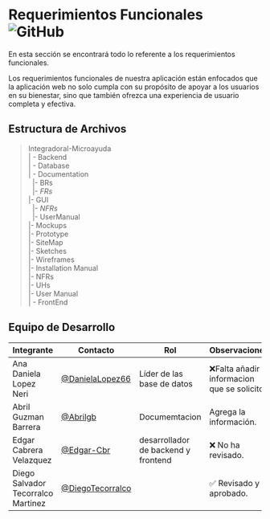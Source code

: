# Requerimientos Funcionales ![GitHub](  https://img.shields.io/badge/Visual_Studio_Code-0078D4?style=for-the-badge&logo=visual%20studio%20code&logoColor=white)



 En esta sección se encontrará todo lo referente a los requerimientos funcionales.

 Los requerimientos funcionales de nuestra aplicación están enfocados que la aplicación web no solo cumpla con su propósito de apoyar a los usuarios en su bienestar, sino que también ofrezca una experiencia de usuario completa y efectiva.


 

## Estructura de Archivos

>IntegradoraI-Microayuda<br>
>| - Backend <br>
>| - Database<br>
>| - Documentation<br>
>&nbsp;&nbsp;|- BRs<br>
>&nbsp;&nbsp;|- *FRs*<br>
>|- GUI<br>
>&nbsp;&nbsp;|- *NFRs*<br>
>&nbsp;&nbsp;|- UserManual<br>
>|- Mockups<br>
>|- Prototype<br>
>|- SiteMap<br>
>|- Sketches<br>
>|- Wireframes<br>
>|- Installation Manual<br>
>|- NFRs<br>
>|- UHs<br>
>|- User Manual<br>
>| - FrontEnd


## Equipo de Desarrollo


|Integrante|Contacto|Rol|Observaciones|
|------------|--------|---|---|
|Ana Daniela Lopez Neri|[@DanielaLopez66](https://github.com/DanielaLopez66)|Líder de las base de datos|❌Falta añadir la informacion que se solicito.|
|Abril Guzman Barrera|[@Abrilgb](https://github.com/Abrilgb)|Documemtacion|Agrega la información.|
|Edgar Cabrera Velazquez |[@Edgar-Cbr](https://github.com/Edgar-Cbr)|desarrollador de backend y frontend|❌ No ha revisado.|
|Diego Salvador Tecorralco Martinez |[@DiegoTecorralco](https://github.com/DiegoTecorralco)||✅ Revisado y aprobado.|

